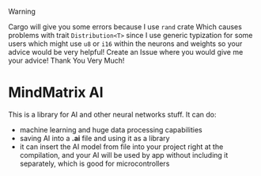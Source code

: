 > [!WARNING]
> Cargo will give you some errors because I use `rand` crate
> Which causes problems with trait `Distribution<T>` since I
> use generic typization for some users which might use `u8`
> or `i16` within the neurons and weights so your advice would
> be very helpful! Create an Issue where you would give me
> your advice! Thank You Very Much!

# MindMatrix AI
This is a library for AI and other neural networks stuff. It can do:
* machine learning and huge data processing capabilities
* saving AI into a **.ai** file and using it as a library
* it can insert the AI model from file into your project right at
    the compilation, and your AI will be used by app without including
    it separately, which is good for microcontrollers
